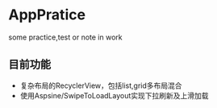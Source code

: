 # AppPratice
some practice,test or note in work

## 目前功能
- 复杂布局的RecyclerView，包括list,grid多布局混合
- 使用Aspsine/SwipeToLoadLayout实现下拉刷新及上滑加载

